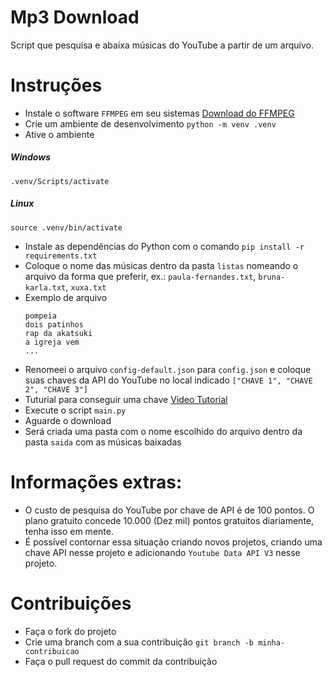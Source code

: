 # Mp3 Download
Script que pesquisa e abaixa músicas do YouTube a partir de um arquivo.

# Instruções
- Instale o software `FFMPEG` em seu sistemas [Download do FFMPEG](https://ffmpeg.org/download.html)
- Crie um ambiente de desenvolvimento ```python -m venv .venv```
- Ative o ambiente
##### Windows
```.venv/Scripts/activate```

##### Linux
```source .venv/bin/activate```

- Instale as dependências do Python com o comando `pip install -r requirements.txt`
- Coloque o nome das músicas dentro da pasta `listas` nomeando o arquivo da forma que preferir, ex.: ```paula-fernandes.txt```, ```bruna-karla.txt```, ```xuxa.txt```
- Exemplo de arquivo
  ```
  pompeia
  dois patinhos
  rap da akatsuki
  a igreja vem
  ...
  ```
- Renomeei o arquivo `config-default.json` para `config.json` e coloque suas chaves da API do YouTube no local indicado ```["CHAVE 1", "CHAVE 2", "CHAVE 3"]```
- Tuturial para conseguir uma chave [Video Tutorial](https://youtu.be/5mA4fg2ntHY)
- Execute o script `main.py`
- Aguarde o download
- Será criada uma pasta com o nome escolhido do arquivo dentro da pasta `saida` com as músicas baixadas

# Informações extras:
- O custo de pesquisa do YouTube por chave de API é de 100 pontos. O plano gratuito concede 10.000 (Dez mil) pontos gratuitos diariamente, tenha isso em mente.
- É possível contornar essa situação criando novos projetos, criando uma chave API nesse projeto e adicionando ```Youtube Data API V3``` nesse projeto.

# Contribuições
- Faça o fork do projeto
- Crie uma branch com a sua contribuição ```git branch -b minha-contribuicao```
- Faça o pull request do commit da contribuição

